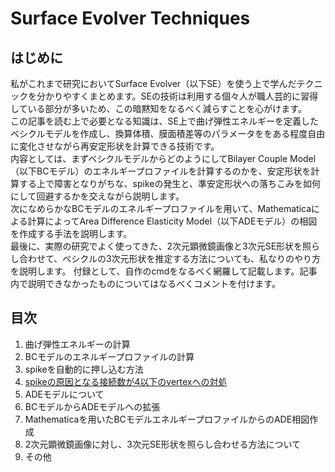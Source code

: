 # Surface Evolver Techniques

## はじめに
私がこれまで研究においてSurface Evolver（以下SE）を使う上で学んだテクニックを分かりやすくまとめます。SEの技術は利用する個々人が職人芸的に習得している部分が多いため、この暗黙知をなるべく減らすことを心がけます。  
この記事を読む上で必要となる知識は、SE上で曲げ弾性エネルギーを定義したベシクルモデルを作成し、換算体積、膜面積差等のパラメータををある程度自由に変化させながら再安定形状を計算できる技術です。  
内容としては、まずベシクルモデルからどのようにしてBilayer Couple Model（以下BCモデル）のエネルギープロファイルを計算するのかを、安定形状を計算する上で障害となりがちな、spikeの発生と、準安定形状への落ちこみを如何にして回避するかを交えながら説明します。  
次になめらかなBCモデルのエネルギープロファイルを用いて、Mathematicaによる計算によってArea Difference Elasticity Model（以下ADEモデル）の相図を作成する手法を説明します。  
最後に、実際の研究でよく使ってきた、2次元顕微鏡画像と3次元SE形状を照らし合わせて、ベシクルの3次元形状を推定する方法についても、私なりのやり方を説明します。
付録として、自作のcmdをなるべく網羅して記載します。記事内で説明できなかったものについてはなるべくコメントを付けます。  

## 目次

1. 曲げ弾性エネルギーの計算
2. BCモデルのエネルギープロファイルの計算
3. spikeを自動的に押し込む方法
4. [spikeの原因となる接続数が4以下のvertexへの対処](https://github.com/TakJim/SurfaceEvolver/tree/master/swapspike)
5. ADEモデルについて
6. BCモデルからADEモデルへの拡張
7. Mathematicaを用いたBCモデルエネルギープロファイルからのADE相図作成
8. 2次元顕微鏡画像に対し、3次元SE形状を照らし合わせる方法について
9. その他

